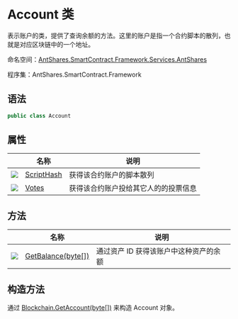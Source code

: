 # Account 类

表示账户的类，提供了查询余额的方法。这里的账户是指一个合约脚本的散列，也就是对应区块链中的一个地址。

命名空间：[AntShares.SmartContract.Framework.Services.AntShares](../Neo.md)

程序集：AntShares.SmartContract.Framework

## 语法

```c#
public class Account
```

## 属性

|                                          | 名称                                  | 说明                 |
| ---------------------------------------- | ----------------------------------- | ------------------ |
| ![](https://i-msdn.sec.s-msft.com/dynimg/IC74937.jpeg) | [ScriptHash](Account/ScriptHash.md) | 获得该合约账户的脚本散列       |
| ![](https://i-msdn.sec.s-msft.com/dynimg/IC74937.jpeg) | [Votes](Account/Votes.md)           | 获得该合约账户投给其它人的的投票信息 |

## 方法

|                                          | 名称                                       | 说明                  |
| ---------------------------------------- | ---------------------------------------- | ------------------- |
| ![](https://i-msdn.sec.s-msft.com/dynimg/IC91302.jpeg) | [GetBalance(byte[])](Account/GetBalance.md) | 通过资产 ID 获得该账户中这种资产的余额 |

## 构造方法

通过 [Blockchain.GetAccount(byte[])](Blockchain/GetAccount.md) 来构造 Account 对象。
